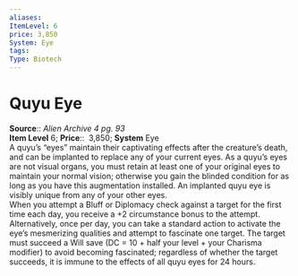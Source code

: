 ```yaml
---
aliases: 
ItemLevel: 6
price: 3,850
System: Eye
tags: 
Type: Biotech
---
```


# Quyu Eye

**Source**:: _Alien Archive 4 pg. 93_  
**Item Level** 6;
**Price**::  3,850; **System** Eye  
A quyu’s “eyes” maintain their captivating effects after the creature’s death, and can be implanted to replace any of your current eyes. As a quyu’s eyes are not visual organs, you must retain at least one of your original eyes to maintain your normal vision; otherwise you gain the blinded condition for as long as you have this augmentation installed. An implanted quyu eye is visibly unique from any of your other eyes.  
When you attempt a Bluff or Diplomacy check against a target for the first time each day, you receive a +2 circumstance bonus to the attempt. Alternatively, once per day, you can take a standard action to activate the eye’s mesmerizing qualities and attempt to fascinate one target. The target must succeed a Will save (DC = 10 + half your level + your Charisma modifier) to avoid becoming fascinated; regardless of whether the target succeeds, it is immune to the effects of all quyu eyes for 24 hours.
